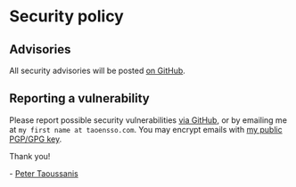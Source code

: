 # Security policy

## Advisories

All security advisories will be posted [on GitHub](https://github.com/taoensso/trove/security/advisories).

## Reporting a vulnerability

Please report possible security vulnerabilities [via GitHub](https://github.com/taoensso/trove/security/advisories), or by emailing me at `my first name at taoensso.com`. You may encrypt emails with [my public PGP/GPG key](https://www.taoensso.com/pgp).

Thank you!

\- [Peter Taoussanis](https://www.taoensso.com)

